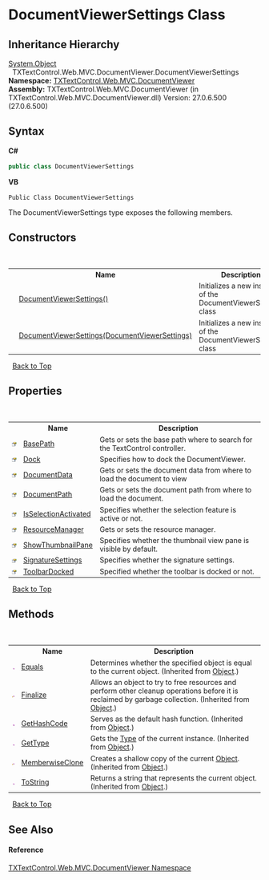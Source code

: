 # DocumentViewerSettings Class
 


## Inheritance Hierarchy
<a href="http://msdn2.microsoft.com/en-us/library/e5kfa45b" target="_blank">System.Object</a><br />&nbsp;&nbsp;TXTextControl.Web.MVC.DocumentViewer.DocumentViewerSettings<br />
**Namespace:**&nbsp;<a href="c03e00cd-e5cb-0263-89a5-d3d19b314bf7">TXTextControl.Web.MVC.DocumentViewer</a><br />**Assembly:**&nbsp;TXTextControl.Web.MVC.DocumentViewer (in TXTextControl.Web.MVC.DocumentViewer.dll) Version: 27.0.6.500 (27.0.6.500)

## Syntax

**C#**<br />
``` C#
public class DocumentViewerSettings
```

**VB**<br />
``` VB
Public Class DocumentViewerSettings
```

The DocumentViewerSettings type exposes the following members.


## Constructors
&nbsp;<table><tr><th></th><th>Name</th><th>Description</th></tr><tr><td>![Public method](media/pubmethod.gif "Public method")</td><td><a href="c8398abd-d844-2ad1-25eb-c751bbf59386">DocumentViewerSettings()</a></td><td>
Initializes a new instance of the DocumentViewerSettings class</td></tr><tr><td>![Public method](media/pubmethod.gif "Public method")</td><td><a href="6cd02fde-0067-a4ae-4133-ffbc9bba7080">DocumentViewerSettings(DocumentViewerSettings)</a></td><td>
Initializes a new instance of the DocumentViewerSettings class</td></tr></table>&nbsp;
<a href="#documentviewersettings-class">Back to Top</a>

## Properties
&nbsp;<table><tr><th></th><th>Name</th><th>Description</th></tr><tr><td>![Public property](media/pubproperty.gif "Public property")</td><td><a href="26ded69e-7789-1e72-5516-608f2476b2a9">BasePath</a></td><td>
Gets or sets the base path where to search for the TextControl controller.</td></tr><tr><td>![Public property](media/pubproperty.gif "Public property")</td><td><a href="7d29d594-0020-0880-6cce-3aa2a3d7094e">Dock</a></td><td>
Specifies how to dock the DocumentViewer.</td></tr><tr><td>![Public property](media/pubproperty.gif "Public property")</td><td><a href="b739a077-3eda-7bb1-8bd7-05787c4ca1f5">DocumentData</a></td><td>
Gets or sets the document data from where to load the document to view</td></tr><tr><td>![Public property](media/pubproperty.gif "Public property")</td><td><a href="1e40510c-9eff-5839-30f4-39666662309a">DocumentPath</a></td><td>
Gets or sets the document path from where to load the document.</td></tr><tr><td>![Public property](media/pubproperty.gif "Public property")</td><td><a href="07b4ad3e-a48e-95f7-9457-50fab57f607d">IsSelectionActivated</a></td><td>
Specifies whether the selection feature is active or not.</td></tr><tr><td>![Public property](media/pubproperty.gif "Public property")</td><td><a href="98df00d1-1db1-4051-0aa3-f164d448fc2c">ResourceManager</a></td><td>
Gets or sets the resource manager.</td></tr><tr><td>![Public property](media/pubproperty.gif "Public property")</td><td><a href="a8b7a4d1-062a-e6c5-8280-7c6f33979b77">ShowThumbnailPane</a></td><td>
Specifies whether the thumbnail view pane is visible by default.</td></tr><tr><td>![Public property](media/pubproperty.gif "Public property")</td><td><a href="2bde8942-ae35-bc15-582f-988e07eb7aa3">SignatureSettings</a></td><td>
Specifies whether the signature settings.</td></tr><tr><td>![Public property](media/pubproperty.gif "Public property")</td><td><a href="0142f1ae-c5f3-5c88-fe80-664f16dc512f">ToolbarDocked</a></td><td>
Specified whether the toolbar is docked or not.</td></tr></table>&nbsp;
<a href="#documentviewersettings-class">Back to Top</a>

## Methods
&nbsp;<table><tr><th></th><th>Name</th><th>Description</th></tr><tr><td>![Public method](media/pubmethod.gif "Public method")</td><td><a href="http://msdn2.microsoft.com/en-us/library/bsc2ak47" target="_blank">Equals</a></td><td>
Determines whether the specified object is equal to the current object.
 (Inherited from <a href="http://msdn2.microsoft.com/en-us/library/e5kfa45b" target="_blank">Object</a>.)</td></tr><tr><td>![Protected method](media/protmethod.gif "Protected method")</td><td><a href="http://msdn2.microsoft.com/en-us/library/4k87zsw7" target="_blank">Finalize</a></td><td>
Allows an object to try to free resources and perform other cleanup operations before it is reclaimed by garbage collection.
 (Inherited from <a href="http://msdn2.microsoft.com/en-us/library/e5kfa45b" target="_blank">Object</a>.)</td></tr><tr><td>![Public method](media/pubmethod.gif "Public method")</td><td><a href="http://msdn2.microsoft.com/en-us/library/zdee4b3y" target="_blank">GetHashCode</a></td><td>
Serves as the default hash function.
 (Inherited from <a href="http://msdn2.microsoft.com/en-us/library/e5kfa45b" target="_blank">Object</a>.)</td></tr><tr><td>![Public method](media/pubmethod.gif "Public method")</td><td><a href="http://msdn2.microsoft.com/en-us/library/dfwy45w9" target="_blank">GetType</a></td><td>
Gets the <a href="http://msdn2.microsoft.com/en-us/library/42892f65" target="_blank">Type</a> of the current instance.
 (Inherited from <a href="http://msdn2.microsoft.com/en-us/library/e5kfa45b" target="_blank">Object</a>.)</td></tr><tr><td>![Protected method](media/protmethod.gif "Protected method")</td><td><a href="http://msdn2.microsoft.com/en-us/library/57ctke0a" target="_blank">MemberwiseClone</a></td><td>
Creates a shallow copy of the current <a href="http://msdn2.microsoft.com/en-us/library/e5kfa45b" target="_blank">Object</a>.
 (Inherited from <a href="http://msdn2.microsoft.com/en-us/library/e5kfa45b" target="_blank">Object</a>.)</td></tr><tr><td>![Public method](media/pubmethod.gif "Public method")</td><td><a href="http://msdn2.microsoft.com/en-us/library/7bxwbwt2" target="_blank">ToString</a></td><td>
Returns a string that represents the current object.
 (Inherited from <a href="http://msdn2.microsoft.com/en-us/library/e5kfa45b" target="_blank">Object</a>.)</td></tr></table>&nbsp;
<a href="#documentviewersettings-class">Back to Top</a>

## See Also


#### Reference
<a href="c03e00cd-e5cb-0263-89a5-d3d19b314bf7">TXTextControl.Web.MVC.DocumentViewer Namespace</a><br />